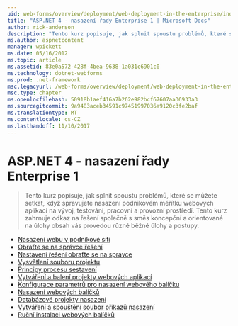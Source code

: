 ```yaml
---
uid: web-forms/overview/deployment/web-deployment-in-the-enterprise/index
title: "ASP.NET 4 - nasazení řady Enterprise 1 | Microsoft Docs"
author: rick-anderson
description: "Tento kurz popisuje, jak splnit spoustu problémů, které se můžete setkat, když spravujete nasazení podnikovém měřítku webových aplikací na developmen..."
ms.author: aspnetcontent
manager: wpickett
ms.date: 05/16/2012
ms.topic: article
ms.assetid: 83e0a572-428f-4bea-9638-1a031c6901c0
ms.technology: dotnet-webforms
ms.prod: .net-framework
msc.legacyurl: /web-forms/overview/deployment/web-deployment-in-the-enterprise
msc.type: chapter
ms.openlocfilehash: 50918b1aef416a7b262e982bcf67607aa36933a3
ms.sourcegitcommit: 9a9483aceb34591c97451997036a9120c3fe2baf
ms.translationtype: MT
ms.contentlocale: cs-CZ
ms.lasthandoff: 11/10/2017
---
```

<a name="aspnet-4---enterprise-deployment-series-1"></a>ASP.NET 4 - nasazení řady Enterprise 1
====================
> Tento kurz popisuje, jak splnit spoustu problémů, které se můžete setkat, když spravujete nasazení podnikovém měřítku webových aplikací na vývoj, testování, pracovní a provozní prostředí. Tento kurz zahrnuje odkaz na řešení společně s směs koncepční a orientované na úlohy obsah vás provedou různé běžné úlohy a postupy.


- [Nasazení webu v podnikové síti](web-deployment-in-the-enterprise.md)
- [Obraťte se na správce řešení](the-contact-manager-solution.md)
- [Nastavení řešení obraťte se na správce](setting-up-the-contact-manager-solution.md)
- [Vysvětlení souboru projektu](understanding-the-project-file.md)
- [Principy procesu sestavení](understanding-the-build-process.md)
- [Vytváření a balení projekty webových aplikací](building-and-packaging-web-application-projects.md)
- [Konfigurace parametrů pro nasazení webového balíčku](configuring-parameters-for-web-package-deployment.md)
- [Nasazení webových balíčků](deploying-web-packages.md)
- [Databázové projekty nasazení](deploying-database-projects.md)
- [Vytváření a spouštění soubor příkazů nasazení](creating-and-running-a-deployment-command-file.md)
- [Ruční instalaci webových balíčků](manually-installing-web-packages.md)
